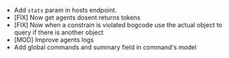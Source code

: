  * Add `stats` param in hosts endpoint.
 * [FIX] Now get agents dosent returns tokens
 * [FIX] Now when a constrain is violated bogcode use the actual object to query if there is another object
 * [MOD] Improve agents logs
 * Add global commands and summary field in command's model
